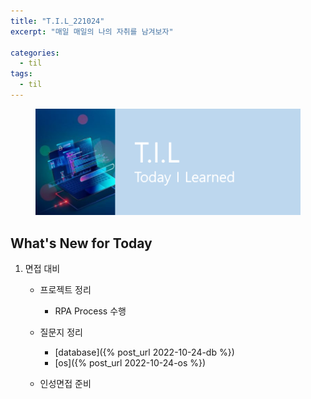 ```yaml
---
title: "T.I.L_221024"
excerpt: "매일 매일의 나의 자취를 남겨보자"

categories:
  - til
tags:
  - til
---
```

<figure>
    <img src="/assets/images/til_image.png">
</figure>

## What's New for Today   

1. 면접 대비
    - 프로젝트 정리
        - RPA Process 수행

    - 질문지 정리
      - [database]({% post_url 2022-10-24-db %})
      - [os]({% post_url 2022-10-24-os %})

    - 인성면접 준비

